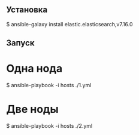 ## Установка
$ ansible-galaxy install elastic.elasticsearch,v7.16.0

## Запуск
# Одна нода
$ ansible-playbook -i hosts ./1.yml
# Две ноды
$ ansible-playbook -i hosts ./2.yml
